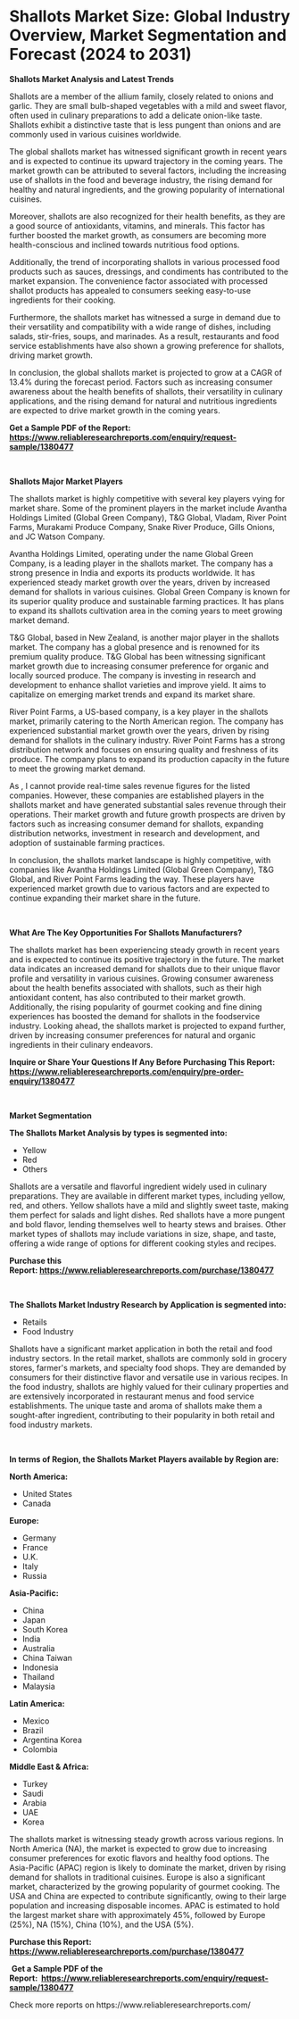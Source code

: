 <p><h1>Shallots Market Size: Global Industry Overview, Market Segmentation and Forecast (2024 to 2031)</h1></p><p><strong>Shallots Market Analysis and Latest Trends</strong></p>
<p><p>Shallots are a member of the allium family, closely related to onions and garlic. They are small bulb-shaped vegetables with a mild and sweet flavor, often used in culinary preparations to add a delicate onion-like taste. Shallots exhibit a distinctive taste that is less pungent than onions and are commonly used in various cuisines worldwide.</p><p>The global shallots market has witnessed significant growth in recent years and is expected to continue its upward trajectory in the coming years. The market growth can be attributed to several factors, including the increasing use of shallots in the food and beverage industry, the rising demand for healthy and natural ingredients, and the growing popularity of international cuisines.</p><p>Moreover, shallots are also recognized for their health benefits, as they are a good source of antioxidants, vitamins, and minerals. This factor has further boosted the market growth, as consumers are becoming more health-conscious and inclined towards nutritious food options.</p><p>Additionally, the trend of incorporating shallots in various processed food products such as sauces, dressings, and condiments has contributed to the market expansion. The convenience factor associated with processed shallot products has appealed to consumers seeking easy-to-use ingredients for their cooking.</p><p>Furthermore, the shallots market has witnessed a surge in demand due to their versatility and compatibility with a wide range of dishes, including salads, stir-fries, soups, and marinades. As a result, restaurants and food service establishments have also shown a growing preference for shallots, driving market growth.</p><p>In conclusion, the global shallots market is projected to grow at a CAGR of 13.4% during the forecast period. Factors such as increasing consumer awareness about the health benefits of shallots, their versatility in culinary applications, and the rising demand for natural and nutritious ingredients are expected to drive market growth in the coming years.</p></p>
<p><strong>Get a Sample PDF of the Report:&nbsp; <a href="https://www.reliableresearchreports.com/enquiry/request-sample/1380477">https://www.reliableresearchreports.com/enquiry/request-sample/1380477</a></strong></p>
<p>&nbsp;</p>
<p><strong>Shallots Major Market Players</strong></p>
<p><p>The shallots market is highly competitive with several key players vying for market share. Some of the prominent players in the market include Avantha Holdings Limited (Global Green Company), T&G Global, Vladam, River Point Farms, Murakami Produce Company, Snake River Produce, Gills Onions, and JC Watson Company.</p><p>Avantha Holdings Limited, operating under the name Global Green Company, is a leading player in the shallots market. The company has a strong presence in India and exports its products worldwide. It has experienced steady market growth over the years, driven by increased demand for shallots in various cuisines. Global Green Company is known for its superior quality produce and sustainable farming practices. It has plans to expand its shallots cultivation area in the coming years to meet growing market demand.</p><p>T&G Global, based in New Zealand, is another major player in the shallots market. The company has a global presence and is renowned for its premium quality produce. T&G Global has been witnessing significant market growth due to increasing consumer preference for organic and locally sourced produce. The company is investing in research and development to enhance shallot varieties and improve yield. It aims to capitalize on emerging market trends and expand its market share.</p><p>River Point Farms, a US-based company, is a key player in the shallots market, primarily catering to the North American region. The company has experienced substantial market growth over the years, driven by rising demand for shallots in the culinary industry. River Point Farms has a strong distribution network and focuses on ensuring quality and freshness of its produce. The company plans to expand its production capacity in the future to meet the growing market demand.</p><p>As , I cannot provide real-time sales revenue figures for the listed companies. However, these companies are established players in the shallots market and have generated substantial sales revenue through their operations. Their market growth and future growth prospects are driven by factors such as increasing consumer demand for shallots, expanding distribution networks, investment in research and development, and adoption of sustainable farming practices.</p><p>In conclusion, the shallots market landscape is highly competitive, with companies like Avantha Holdings Limited (Global Green Company), T&G Global, and River Point Farms leading the way. These players have experienced market growth due to various factors and are expected to continue expanding their market share in the future.</p></p>
<p>&nbsp;</p>
<p><strong>What Are The Key Opportunities For Shallots Manufacturers?</strong></p>
<p><p>The shallots market has been experiencing steady growth in recent years and is expected to continue its positive trajectory in the future. The market data indicates an increased demand for shallots due to their unique flavor profile and versatility in various cuisines. Growing consumer awareness about the health benefits associated with shallots, such as their high antioxidant content, has also contributed to their market growth. Additionally, the rising popularity of gourmet cooking and fine dining experiences has boosted the demand for shallots in the foodservice industry. Looking ahead, the shallots market is projected to expand further, driven by increasing consumer preferences for natural and organic ingredients in their culinary endeavors.</p></p>
<p><strong>Inquire or Share Your Questions If Any Before Purchasing This Report: <a href="https://www.reliableresearchreports.com/enquiry/pre-order-enquiry/1380477">https://www.reliableresearchreports.com/enquiry/pre-order-enquiry/1380477</a></strong></p>
<p>&nbsp;</p>
<p><strong>Market Segmentation</strong></p>
<p><strong>The Shallots Market Analysis by types is segmented into:</strong></p>
<p><ul><li>Yellow</li><li>Red</li><li>Others</li></ul></p>
<p><p>Shallots are a versatile and flavorful ingredient widely used in culinary preparations. They are available in different market types, including yellow, red, and others. Yellow shallots have a mild and slightly sweet taste, making them perfect for salads and light dishes. Red shallots have a more pungent and bold flavor, lending themselves well to hearty stews and braises. Other market types of shallots may include variations in size, shape, and taste, offering a wide range of options for different cooking styles and recipes.</p></p>
<p><strong>Purchase this Report:&nbsp;<a href="https://www.reliableresearchreports.com/purchase/1380477">https://www.reliableresearchreports.com/purchase/1380477</a></strong></p>
<p>&nbsp;</p>
<p><strong>The Shallots Market Industry Research by Application is segmented into:</strong></p>
<p><ul><li>Retails</li><li>Food Industry</li></ul></p>
<p><p>Shallots have a significant market application in both the retail and food industry sectors. In the retail market, shallots are commonly sold in grocery stores, farmer's markets, and specialty food shops. They are demanded by consumers for their distinctive flavor and versatile use in various recipes. In the food industry, shallots are highly valued for their culinary properties and are extensively incorporated in restaurant menus and food service establishments. The unique taste and aroma of shallots make them a sought-after ingredient, contributing to their popularity in both retail and food industry markets.</p></p>
<p>&nbsp;</p>
<p><strong>In terms of Region, the Shallots Market Players available by Region are:</strong></p>
<p>
    <p> <strong> North America: </strong>
        <ul>
            <li>United States</li>
            <li>Canada</li>
        </ul>
        </p> 
    <p> <strong> Europe: </strong>
        <ul>
            <li>Germany</li>
            <li>France</li>
            <li>U.K.</li>
            <li>Italy</li>
            <li>Russia</li>
        </ul>
        </p> 
    <p> <strong> Asia-Pacific: </strong>
        <ul>
            <li>China</li>
            <li>Japan</li>
            <li>South Korea</li>
            <li>India</li>
            <li>Australia</li>
            <li>China Taiwan</li>
            <li>Indonesia</li>
            <li>Thailand</li>
            <li>Malaysia</li>
        </ul>
        </p> 
    <p> <strong> Latin America: </strong>
        <ul>
            <li>Mexico</li>
            <li>Brazil</li>
            <li>Argentina Korea</li>
            <li>Colombia</li>
        </ul>
        </p> 
    <p> <strong> Middle East & Africa: </strong>
        <ul>
            <li>Turkey</li>
            <li>Saudi</li>
            <li>Arabia</li>
            <li>UAE</li>
            <li>Korea</li>
        </ul>
    </p>
    </p>
<p><p>The shallots market is witnessing steady growth across various regions. In North America (NA), the market is expected to grow due to increasing consumer preferences for exotic flavors and healthy food options. The Asia-Pacific (APAC) region is likely to dominate the market, driven by rising demand for shallots in traditional cuisines. Europe is also a significant market, characterized by the growing popularity of gourmet cooking. The USA and China are expected to contribute significantly, owing to their large population and increasing disposable incomes. APAC is estimated to hold the largest market share with approximately 45%, followed by Europe (25%), NA (15%), China (10%), and the USA (5%).</p></p>
<p><strong>Purchase this Report: <a href="https://www.reliableresearchreports.com/purchase/1380477">https://www.reliableresearchreports.com/purchase/1380477</a></strong></p>
<p>&nbsp;<strong>Get a Sample PDF of the Report:&nbsp;&nbsp;<a href="https://www.reliableresearchreports.com/enquiry/request-sample/1380477">https://www.reliableresearchreports.com/enquiry/request-sample/1380477</a></strong></p>
<p><strong></strong></p>
<p>Check more reports on https://www.reliableresearchreports.com/</p>